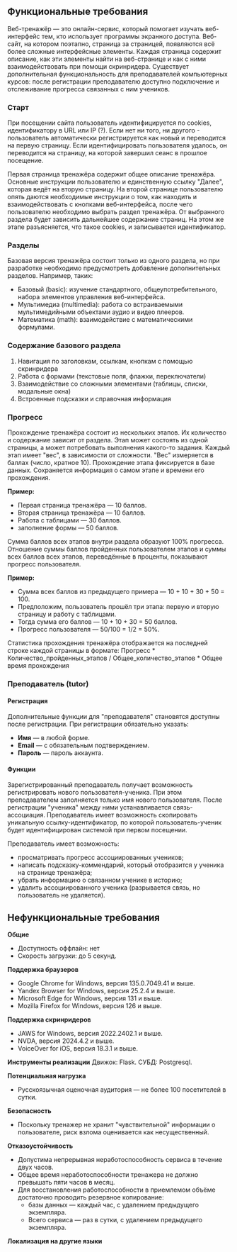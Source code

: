 ﻿## Функциональные требования

Веб-тренажёр — это онлайн-сервис, который помогает изучать веб-интерфейс тем, кто использует программы экранного доступа.
Веб-сайт, на котором поэтапно, страница за страницей, появляются всё более сложные интерфейсные элементы.
Каждая страница содержит описание, как эти элементы найти на веб-странице и как с ними взаимодействовать при помощи скринридера.
Существует дополнительная функциональность для преподавателей компьютерных курсов: после регистрации преподавателю доступно подключение и отслеживание прогресса связанных с ним учеников.

### Старт

При посещении сайта пользователь идентифицируется по cookies, идентификатору в URL или IP (?). Если нет ни того, ни другого - пользователь автоматически регистрируется как новый и переводится на первую страницу. Если идентифицировать пользователя удалось, он переводится на страницу, на которой завершил сеанс в прошлое посещение.

Первая страница тренажёра содержит общее описание тренажёра. Основные инструкции пользователю и единственную ссылку "Далее", которая ведёт на вторую страницу.
На второй странице пользователю опять даются необходимые инструкции о том, как находить и взаимодействовать с кнопками веб-интерфейса, после чего пользователю необходимо выбрать раздел тренажёра. От выбранного раздела будет зависить дальнейшее содержание страниц.
На этом же этапе разъясняется, что такое cookies, и записывается идентификатор.

### Разделы

Базовая версия тренажёра состоит только из одного раздела, но при разработке необходимо предусмотреть добавление дополнительных разделов. Например, таких:
- Базовый (basic): изучение стандартного, общеупотребительного, набора элементов управления веб-интерфейса.
- Мультимедиа (multimedia): работа со встраиваемыми мультимедийными объектами аудио и видео плееров.
- Математика (math): взаимодействие с математическими формулами.

### Содержание базового раздела

1. Навигация по заголовкам, ссылкам, кнопкам с помощью скринридера         
2. Работа с формами (текстовые поля, флажки, переключатели)
3. Взаимодействие со сложными элементами (таблицы, списки, модальные окна)
4. Встроенные подсказки и справочная информация

### Прогресс

Прохождение тренажёра состоит из нескольких этапов. Их количество и содержание зависит от раздела.
Этап может состоять из одной страницы, а может потребовать выполнения какого-то задания.
Каждый этап имеет "вес", в зависимости от сложности. "Вес" измеряется в баллах (число, кратное 10).
Прохождение этапа фиксируется в базе данных.
Сохраняется информация о самом этапе и времени его прохождения.

**Пример:**
- Первая страница тренажёра — 10 баллов.
- Вторая страница тренажёра — 10 баллов.
- Работа с таблицами — 30 баллов.
- заполнение формы — 50 баллов.

Сумма баллов всех этапов внутри раздела образуют 100% прогресса.
Отношение суммы баллов пройденных пользователем этапов и суммы всех баллов всех этапов, переведённые в проценты, показывают прогресс пользователя.

**Пример:**
- Сумма всех баллов из предыдущего примера — 10 + 10 + 30 + 50 = 100.
- Предположим, пользователь прошёл три этапа: первую и вторую страницу и работу с таблицами.
- Тогда сумма его баллов — 10 + 10 + 30 = 50 баллов.
- Прогресс пользователя — 50/100 = 1/2 = 50%.

Статистика прохождения тренажёра отображается на последней строке каждой страницы в формате:
Прогресс * Количество_пройденных_этапов / Общее_количество_этапов * Общее время прохождения



### Преподаватель (tutor)

#### Регистрация

Дополнительные функции для "преподавателя" становятся доступны после регистрации.
При регистрации обязательно указать:
- **Имя** — в любой форме.
- **Email** — с обязательным подтверждением.
- **Пароль** — пароль аккаунта.

#### Функции

Зарегистрированный преподаватель получает возможность регистрировать нового пользователя-ученика.
При этом преподавателем заполняется только имя нового пользователя.
После регистрации "ученика" между ними устанавливается связь-ассоциация. Преподаватель имеет возможность скопировать уникальную ссылку-идентификатор, по которой пользователь-ученик будет идентифицирован системой при первом посещении.

Преподаватель имеет возможность:
- просматривать прогресс ассоциированных учеников;
- написать подсказку-коммендарий, который отобразится у ученика на странице тренажёра;
- убрать информацию о связанном ученике в историю;
- удалить ассоциированного ученика (разрывается связь, но пользователь не удаляется).

## Нефункциональные требования

**Общие**
- Доступность оффлайн: нет
- Скорость загрузки: до 5 секунд.

**Поддержка браузеров**
- Google Chrome for Windows, версия 135.0.7049.41 и выше.
- Yandex Browser for Windows, версия 25.2.4 и выше.
- Microsoft Edge for Windows, версия 131 и выше.
- Mozilla Firefox for Windows, версия 126 и выше.

**Поддержка скринридеров**
- JAWS for Windows, версия 2022.2402.1 и выше.
- NVDA, версия 2024.4.2 и выше.
- VoiceOver for iOS, версия 18.3.1 и выше.

**Инструменты реализации**
Движок: Flask.
СУБД: Postgresql.

**Потенциальная нагрузка**
- Русскоязычная оценочная аудитория — не более 100 посетителей в сутки.

**Безопасность**
- Поскольку тренажер не хранит "чувствительной" информации о пользователе, риск взлома оценивается как несущественный.

**Отказоустойчивость**
- Допустима непрерывная неработоспособность сервиса в течение двух часов.
- Общее время неработоспособности тренажера не должно превышать пяти часов в месяц.
- Для восстановления работоспособности в приемлемом объёме достаточно проводить резервное копирование:
  + базы данных — каждый час, с удалением предыдущего экземпляра.
  + Всего сервиса — раз в сутки, с удалением предыдущего экземпляра.

**Локализация на другие языки**

